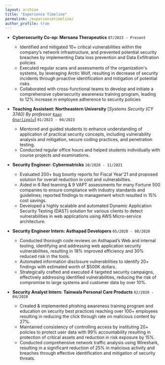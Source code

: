 ```yaml
---
layout: archive
title: "Experience Timeline"
permalink: /experiencetimeline/
author_profile: true
---
```


- **Cybersecurity Co-op: Mersana Therapeutics**     `07/2023 - Present`
    - Identified and mitigated 10+ critical vulnerabilities within the company’s network infrastructure, and prevented potential security breaches by implementing Data loss prevention and Data Exfiltration policies 
    - Executed regular scans and assessments of the organization's systems, by leveraging Arctic Wolf, resulting in decrease of security incidents through proactive identification and mitigation of potential risks
    - Collaborated with cross-functional teams to develop and initiate a comprehensive cybersecurity awareness training program, leading to 12% increase in employee adherence to security policies

- **Teaching Assistant: Northeastern University** [*Systems Security (CY 3740) By professor <code><a href="https://www.onarlioglu.com/">Kaan Onarlioglu</a></code>*]     `01/2023 - 04/2023`   
    - Mentored and guided students to enhance understanding of application of practical security concepts, including vulnerability analysis and mitigation, secure coding practices, and penetration testing.
    - Conducted regular office hours and helped students individually with course projects and examinations.

- **Security Engineer: Cybermatricks**      `10/2020 - 11/2021`
    - Evaluated 200+ bug bounty reports for Fiscal Year'21 and proposed solution for overall reduction in cost and vulnerabilties.
    - Aided in 6 Red teaming & 9 VAPT assessments for many Fortune 500 companies to ensure compliance with industry standards and guidelines; reported findings to management which resulted in 15% cost savings.
    - Developed a highly scalable and automated Dynamic Application Security Testing (DAST) solution for various clients to detect vulnerabilities in web applications using AWS Micro-service architecture.

- **Security Engineer Intern: Asthapad Developers**     `05/2020 - 08/2020`
    - Conducted thorough code reviews on Asthapad’s Web and internal tooling, identifying and addressing web application security vulnerabilities, resulting in 18% improved efficiency and 30% reduced risk in the tools.
    - Automated information disclosure vulnerabilities to identify 20+ findings with estimated worth of $500K dollars.
    - Strategically crafted and executed 4 targeted security campaigns, effectively addressing identified vulnerabilities, reducing the risk of compromise to large systems and customer data by over 10%.

- **Security Analyst Intern: Tainwala Personal Care Products**      `02/2020 - 04/2020`
    - Created & implemented phishing awareness training program and education on security best practices reaching over 100+ employees resulting in reducing the click through rate on malicious content by 27%.
    - Maintained consistency of controlling access by instituting 20+ policies to protect user data with 99% accountability resulting in protection of critical assets and reduction in risk exposure by 15%.
    - Conducted comprehensive network traffic analysis using Wireshark, resulting in a significant reduction of 25% in malicious activity and breaches through effective identification and mitigation of security threats.

